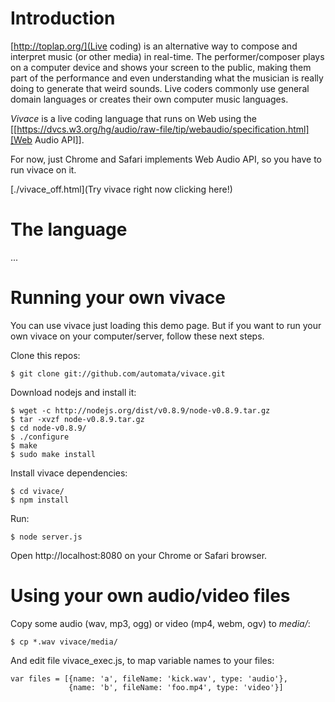 # Introduction

[http://toplap.org/](Live coding) is an alternative way to compose and
interpret music (or other media) in real-time.  The performer/composer
plays on a computer device and shows your screen to the public, making
them part of the performance and even understanding what the musician
is really doing to generate that weird sounds. Live coders commonly
use general domain languages or creates their own computer music
languages.

*Vivace* is a live coding language that runs on Web using the [[https://dvcs.w3.org/hg/audio/raw-file/tip/webaudio/specification.html][Web
 Audio API]].

For now, just Chrome and Safari implements Web Audio API, so you have
to run vivace on it.

[./vivace_off.html](Try vivace right now clicking here!)

# The language

...

# Running your own vivace

You can use vivace just loading this demo page. But if you want to
run your own vivace on your computer/server, follow these next steps.

Clone this repos:

    $ git clone git://github.com/automata/vivace.git

Download nodejs and install it:

    $ wget -c http://nodejs.org/dist/v0.8.9/node-v0.8.9.tar.gz
    $ tar -xvzf node-v0.8.9.tar.gz
    $ cd node-v0.8.9/
    $ ./configure
    $ make
    $ sudo make install

Install vivace dependencies:

    $ cd vivace/
    $ npm install
    
Run:

    $ node server.js

Open http://localhost:8080 on your Chrome or Safari browser.

# Using your own audio/video files

Copy some audio (wav, mp3, ogg) or video (mp4, webm, ogv) to *media/*:

    $ cp *.wav vivace/media/

And edit file vivace_exec.js, to map variable names to your files:

    var files = [{name: 'a', fileName: 'kick.wav', type: 'audio'},
                 {name: 'b', fileName: 'foo.mp4', type: 'video'}]


